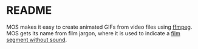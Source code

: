# README

MOS makes it easy to create animated GIFs from video files using [ffmpeg](http://ffmpeg.org/). MOS gets its name from film jargon, where it is used to indicate a [film segment without sound](https://en.wikipedia.org/wiki/MOS_(film)).